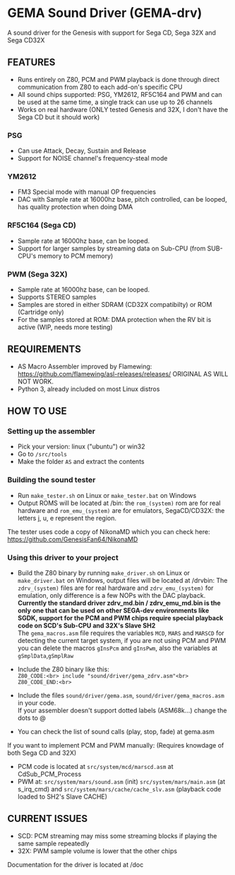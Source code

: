 # GEMA Sound Driver (GEMA-drv)
A sound driver for the Genesis with support for Sega CD, Sega 32X and Sega CD32X<br>

## FEATURES

* Runs entirely on Z80, PCM and PWM playback is done through direct communication from Z80 to each add-on's specific CPU<br>
* All sound chips supported: PSG, YM2612, RF5C164 and PWM and can be used at the same time, a single track can use up to 26 channels<br>
* Works on real hardware (ONLY tested Genesis and 32X, I don't have the Sega CD but it should work)<br>


### PSG
* Can use Attack, Decay, Sustain and Release<br>
* Support for NOISE channel's frequency-steal mode<br>


### YM2612
* FM3 Special mode with manual OP frequencies<br>
* DAC with Sample rate at 16000hz base, pitch controlled, can be looped, has quality protection when doing DMA<br>


### RF5C164 (Sega CD)
* Sample rate at 16000hz base, can be looped.<br>
* Support for larger samples by streaming data on Sub-CPU (from SUB-CPU's memory to PCM memory)<br>


### PWM (Sega 32X)
* Sample rate at 16000hz base, can be looped.<br>
* Supports STEREO samples<br>
* Samples are stored in either SDRAM (CD32X compatibilty) or ROM (Cartridge only)<br>
* For the samples stored at ROM: DMA protection when the RV bit is active (WIP, needs more testing)<br>


## REQUIREMENTS

* AS Macro Assembler improved by Flamewing: https://github.com/flamewing/asl-releases/releases/ ORIGINAL AS WILL NOT WORK.<br>
* Python 3, already included on most Linux distros<br>

## HOW TO USE

### Setting up the assembler

* Pick your version: linux ("ubuntu") or win32
* Go to `/src/tools`<br>
* Make the folder `AS` and extract the contents<br>

### Building the sound tester

* Run `make_tester.sh` on Linux or `make_tester.bat` on Windows
* Output ROMS will be located at /bin: the `rom_(system)` rom are for real hardware and `rom_emu_(system)` are for emulators, SegaCD/CD32X: the letters j, u, e represent the region.

The tester uses code a copy of NikonaMD which you can check here: https://github.com/GenesisFan64/NikonaMD

### Using this driver to your project

* Build the Z80 binary by running `make_driver.sh` on Linux or `make_driver.bat` on Windows, output files will be located at /drvbin: The `zdrv_(system)` files are for real hardware and `zdrv_emu_(system)` for emulation, only difference is a few NOPs with the DAC playback.<br>
**Currently the standard driver zdrv_md.bin / zdrv_emu_md.bin is the only one that can be used on other SEGA-dev environments like SGDK, support for the PCM and PWM chips require special playback code on SCD's Sub-CPU and 32X's Slave SH2**<br>
The `gema_macros.asm` file requires the variables `MCD`, `MARS` and `MARSCD` for detecting the current target system, if you are not using PCM and PWM you can delete the macros `gInsPcm` and `gInsPwm`, also the variables at `gSmplData`,`gSmplRaw`

* Include the Z80 binary like this:<br>
`Z80_CODE:<br>
		include "sound/driver/gema_zdrv.asm"<br>
Z80_CODE_END:<br>`

* Include the files `sound/driver/gema.asm`, `sound/driver/gema_macros.asm` in your code.<br>
If your assembler doesn't support dotted labels (ASM68k...) change the dots to @

* You can check the list of sound calls (play, stop, fade) at gema.asm<br>

If you want to implement PCM and PWM manually: (Requires knowdage of both Sega CD and 32X)<br>
* PCM code is located at `src/system/mcd/marscd.asm` at CdSub_PCM_Process
* PWM at: `src/system/mars/sound.asm` (init) `src/system/mars/main.asm` (at s_irq_cmd) and `src/system/mars/cache/cache_slv.asm` (playback code loaded to SH2's Slave CACHE)

## CURRENT ISSUES

* SCD: PCM streaming may miss some streaming blocks if playing the same sample repeatedly
* 32X: PWM sample volume is lower that the other chips

Documentation for the driver is located at /doc<br>
